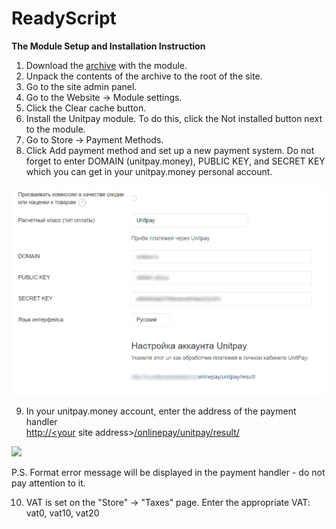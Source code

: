 # ReadyScript

**The Module Setup and Installation Instruction**

1. Download the [archive](https://github.com/unitpay/readyscript-module/archive/master.zip) with the module.
2. Unpack the contents of the archive to the root of the site.
3. Go to the site admin panel.
4. Go to the Website -&gt; Module settings.
5. Click the Clear cache button.
6. Install the Unitpay module. To do this, click the Not installed button next to the module.
7. Go to Store -&gt; Payment Methods.
8. Click Add payment method and set up a new payment system. Do not forget to enter DOMAIN \(unitpay.money\), PUBLIC KEY, and SECRET KEY which you can get in your unitpay.money personal account.

![](../../.gitbook/assets/rs1.png)

9. In your unitpay.money account, enter the address of the payment handler   
[http://&lt;your](http://<your) site address&gt;[/onlinepay/unitpay/result/](http://ttestt.ru/onlinepay/unitpay/result/)

![](../../.gitbook/assets/0%20%2843%29.png)

P.S. Format error message will be displayed in the payment handler - do not pay attention to it.

10. VAT is set on the "Store" -&gt; "Taxes" page. Enter the appropriate VAT: vat0, vat10, vat20

